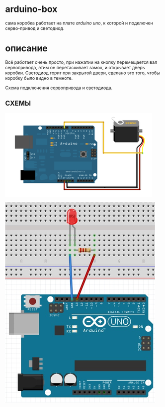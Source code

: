 # arduino-box


сама коробка работает на плате *arduino uno*, к которой и подключен серво-привод и светодиод.

# описание
Всё работает очень просто, при нажатии на кнопку перемещается вал сервопривода, этим он перетаскивает замок, и открывает дверь коробки. Светодиод горит при закрытой двери, сделано это того, чтобы коробку было видно в темноте.

Схема подключения сервопривода и светодиода.
## СХЕМЫ

![SCHEME](https://github.com/PreArchi/arduino-box/blob/master/schemes/sweep_bb.png)

![SCHEME](https://github.com/PreArchi/arduino-box/blob/master/schemes/Arduino-LED1.jpg)
